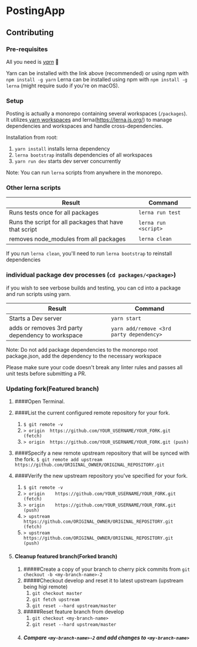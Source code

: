 # PostingApp

## Contributing

### Pre-requisites

All you need is [_yarn_](https://yarnpkg.com/en/docs/install) 💙

Yarn can be installed with the link above (recommended) or using npm with `npm install -g yarn`
Lerna can be installed using npm with `npm install -g lerna`
(might require sudo if you're on macOS).

### Setup

Posting is actually a monorepo containing several workspaces (`/packages`). It utilizes[ yarn workspaces](https://yarnpkg.com/lang/en/docs/workspaces/) and lerna(https://lerna.js.org/) to manage dependencies and workspaces and handle cross-dependencies.

Installation from root:

1. `yarn install` installs lerna dependency
2. `lerna bootstrap` installs dependencies of all workspaces
3. `yarn run dev` starts dev server concurrently

Note: You can run `lerna` scripts from anywhere in the monorepo.

### Other lerna scripts

| Result                                                 | Command              |
| ------------------------------------------------------ | -------------------- |
| Runs tests once for all packages                       | `lerna run test`     |
| Runs the script for all packages that have that script | `lerna run <script>` |
| removes node_modules from all packages                 | `lerna clean`        |

If you run `lerna clean`, you'll need to run `lerna bootstrap` to reinstall dependencies

### individual package dev processes (`cd packages/<package>`)

if you wish to see verbose builds and testing, you can cd into a package and run scripts using yarn.

| Result                                            | Command                                                                                                             |
| ------------------------------------------------- | ------------------------------------------------------------------------------------------------------------------- |
| Starts a Dev server                               | `yarn start`                                                                             |                                                                                        |
| adds or removes 3rd party dependency to workspace | `yarn add/remove <3rd party dependency>`                                                                            |

Note: Do not add package dependencies to the monorepo root package.json, add the dependency to the necessary workspace

Please make sure your code doesn't break any linter rules and passes all unit tests before submitting a PR.

### Updating fork(Featured branch)

1. ####Open Terminal.
2. ####List the current configured remote repository for your fork.
    1. `$ git remote -v`
    2. `> origin  https://github.com/YOUR_USERNAME/YOUR_FORK.git (fetch)`
    3. `> origin  https://github.com/YOUR_USERNAME/YOUR_FORK.git (push)`
3. ####Specify a new remote upstream repository that will be synced with the fork.
    `$ git remote add upstream https://github.com/ORIGINAL_OWNER/ORIGINAL_REPOSITORY.git`
4. ####Verify the new upstream repository you've specified for your fork.
    1. `$ git remote -v`
    2. `> origin    https://github.com/YOUR_USERNAME/YOUR_FORK.git (fetch)`
    3. `> origin    https://github.com/YOUR_USERNAME/YOUR_FORK.git (push)`
    4. `> upstream  https://github.com/ORIGINAL_OWNER/ORIGINAL_REPOSITORY.git (fetch)`
    5. `> upstream  https://github.com/ORIGINAL_OWNER/ORIGINAL_REPOSITORY.git (push)`
    
5. #### Cleanup featured branch(Forked branch)
    1. #####Create a copy of your branch to cherry pick commits from
        `git checkout -b <my-branch-name>-2`
    2. #####Checkout develop and reset it to latest upstream (upstream being higi remote)
        1. `git checkout master`
        2. `git fetch upstream`
        3. `git reset --hard upstream/master`
    3. #####Reset feature branch from develop
        1. `git checkout <my-branch-name>`
        2. `git reset --hard upstream/master`
    4. ##### Compare `<my-branch-name>-2` and add changes to `<my-branch-name>`
